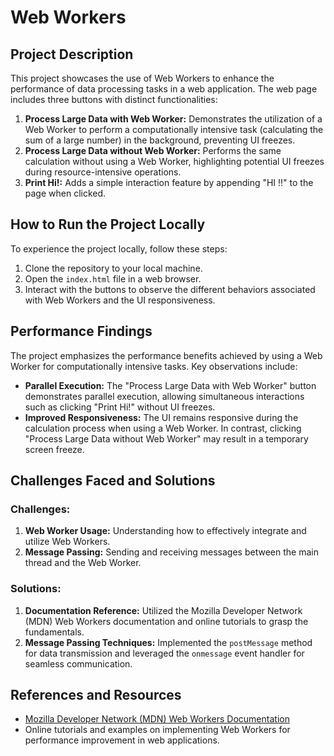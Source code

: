# Web Workers

## Project Description
This project showcases the use of Web Workers to enhance the performance of data processing tasks in a web application. The web page includes three buttons with distinct functionalities:
1. **Process Large Data with Web Worker:** Demonstrates the utilization of a Web Worker to perform a computationally intensive task (calculating the sum of a large number) in the background, preventing UI freezes.
2. **Process Large Data without Web Worker:** Performs the same calculation without using a Web Worker, highlighting potential UI freezes during resource-intensive operations.
3. **Print Hi!:** Adds a simple interaction feature by appending "HI !!" to the page when clicked.

## How to Run the Project Locally
To experience the project locally, follow these steps:
1. Clone the repository to your local machine.
2. Open the `index.html` file in a web browser.
3. Interact with the buttons to observe the different behaviors associated with Web Workers and the UI responsiveness.

## Performance Findings
The project emphasizes the performance benefits achieved by using a Web Worker for computationally intensive tasks. Key observations include:
- **Parallel Execution:** The "Process Large Data with Web Worker" button demonstrates parallel execution, allowing simultaneous interactions such as clicking "Print Hi!" without UI freezes.
- **Improved Responsiveness:** The UI remains responsive during the calculation process when using a Web Worker. In contrast, clicking "Process Large Data without Web Worker" may result in a temporary screen freeze.

## Challenges Faced and Solutions
### Challenges:
1. **Web Worker Usage:** Understanding how to effectively integrate and utilize Web Workers.
2. **Message Passing:** Sending and receiving messages between the main thread and the Web Worker.

### Solutions:
1. **Documentation Reference:** Utilized the Mozilla Developer Network (MDN) Web Workers documentation and online tutorials to grasp the fundamentals.
2. **Message Passing Techniques:** Implemented the `postMessage` method for data transmission and leveraged the `onmessage` event handler for seamless communication.

## References and Resources
- [Mozilla Developer Network (MDN) Web Workers Documentation](https://developer.mozilla.org/en-US/docs/Web/API/Web_Workers_API)
- Online tutorials and examples on implementing Web Workers for performance improvement in web applications.
